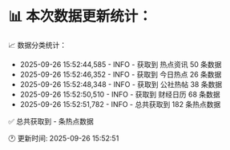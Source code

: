 📊 本次数据更新统计：
==========================

📈 数据分类统计：
- 2025-09-26 15:52:44,585 - INFO - 获取到 热点资讯 50 条数据
- 2025-09-26 15:52:46,352 - INFO - 获取到 今日热点 26 条数据
- 2025-09-26 15:52:48,348 - INFO - 获取到 公社热帖 38 条数据
- 2025-09-26 15:52:50,510 - INFO - 获取到 财经日历 68 条数据
- 2025-09-26 15:52:51,782 - INFO - 总共获取到 182 条热点数据

✅ 总共获取到 - 条热点数据

🕐 更新时间: 2025-09-26 15:52:51
